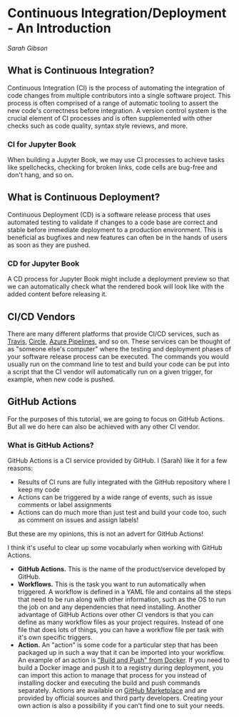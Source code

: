 # Continuous Integration/Deployment - An Introduction

_Sarah Gibson_

## What is Continuous Integration?

Continuous Integration (CI) is the process of automating the integration of code changes from multiple contributors into a single software project.
This process is often comprised of a range of automatic tooling to assert the new code's correctness before integration.
A version control system is the crucial element of CI processes and is often supplemented with other checks such as code quality, syntax style reviews, and more.

### CI for Jupyter Book

When building a Jupyter Book, we may use CI processes to achieve tasks like spellchecks, checking for broken links, code cells are bug-free and don't hang, and so on.

## What is Continuous Deployment?

Continuous Deployment (CD) is a software release process that uses automated testing to validate if changes to a code base are correct and stable before immediate deployment to a production environment.
This is beneficial as bugfixes and new features can often be in the hands of users as soon as they are pushed.

### CD for Jupyter Book

A CD process for Jupyter Book might include a deployment preview so that we can automatically check what the rendered book will look like with the added content before releasing it.

## CI/CD Vendors

There are many different platforms that provide CI/CD services, such as [Travis](https://travis-ci.com/), [Circle](https://circleci.com/), [Azure Pipelines](https://docs.microsoft.com/en-us/azure/devops/pipelines/), and so on.
These services can be thought of as "someone else's computer" where the testing and deployment phases of your software release process can be executed.
The commands you would usually run on the command line to test and build your code can be put into a script that the CI vendor will automatically run on a given trigger, for example, when new code is pushed.

## GitHub Actions

For the purposes of this tutorial, we are going to focus on GitHub Actions.
But all we do here can also be achieved with any other CI vendor.

### What is GitHub Actions?

GitHub Actions is a CI service provided by GitHub.
I (Sarah) like it for a few reasons:

- Results of CI runs are fully integrated with the GitHub repository where I keep my code
- Actions can be triggered by a wide range of events, such as issue comments or label assignments
- Actions can do much more than just test and build your code too, such as comment on issues and assign labels!

But these are my opinions, this is not an advert for GitHub Actions!

I think it's useful to clear up some vocabularly when working with GitHub Actions.

- **GitHub Actions.**
  This is the name of the product/service developed by GitHub.
- **Workflows.**
  This is the task you want to run automatically when triggered.
  A workflow is defined in a YAML file and contains all the steps that need to be run along with other information, such as the OS to run the job on and any dependencies that need installing.
  Another advantage of GitHub Actions over other CI vendors is that you can define as many workflow files as your project requires. Instead of one file that does lots of things, you can have a workflow file per task with it's own specific triggers.
- **Action.** An "action" is some code for a particular step that has been packaged up in such a way that it can be imported into your workflow.
  An example of an action is ["Build and Push" from Docker](https://github.com/marketplace/actions/build-and-push-docker-images).
  If you need to build a Docker image and push it to a registry during deployment, you can import this action to manage that process for you instead of installing docker and executing the build and push commands separately.
  Actions are available on [GitHub Marketplace](https://github.com/marketplace?type=actions) and are provided by official sources and third party developers.
  Creating your own action is also a possibility if you can't find one to suit your needs.
